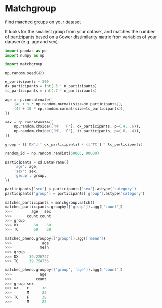 # Matchgroup

Find matched groups on your dataset!

It looks for the smallest group from your dataset, and matches the number of participants based on a Gower dissimilarity matrix from variables of your dataset (e.g. age and sex).


```python
import pandas as pd
import numpy as np

import matchgroup

np.random.seed(42)

n_participants = 200
dx_participants = int(.3 * n_participants)
tc_participants = int(.7 * n_participants)

age = np.concatenate([
    (40 + 5 * np.random.normal(size=dx_participants)),
    (45 + 10 * np.random.normal(size=tc_participants)),
])

sex = np.concatenate([
    np.random.choice(['M', 'F'], dx_participants, p=(.4, .6)),
    np.random.choice(['M', 'F'], tc_participants, p=(.6, .4)),
])

group = (['DX'] * dx_participants) + (['TC'] * tc_participants)

random_id = np.random.randint(50000, 90000)

participants = pd.DataFrame({
    'age': age,
    'sex': sex,
    'group': group,
})

participants['sex'] = participants['sex'].astype('category')
participants['group'] = participants['group'].astype('category')

matched_participants = matchgroup.match()
matched_participants.groupby(['group']).agg(['count'])
>>>         age   sex
>>>       count count
>>> group
>>> DX       60    60
>>> TC       60    60

matched_pheno.groupby(['group']).agg(['mean'])
>>>              age
>>>             mean
>>> group
>>> DX     39.226727
>>> TC     39.754736

matched_pheno.groupby(['group', 'age']).agg(['count'])
>>>             age
>>>           count
>>> group sex
>>> DX    F      38
>>>       M      22
>>> TC    F      38
>>>       M      22

```